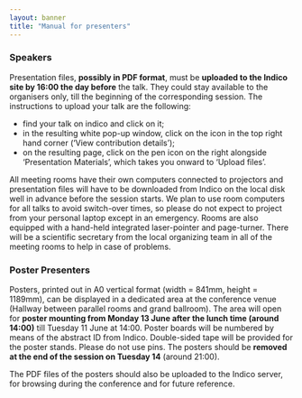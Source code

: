 ```yaml
---
layout: banner
title: "Manual for presenters"
---
```


### Speakers

Presentation files, **possibly in PDF format**, must be **uploaded to the Indico site by 16:00 the day before** the talk. They could stay available to the organisers only, till the beginning of the corresponding session. The instructions to upload your talk are the following:

- find your talk on indico and click on it;
- in the resulting white pop-up window, click on the icon in the top right hand corner (‘View contribution details’);
- on the resulting page, click on the pen icon on the right alongside ‘Presentation Materials’, which takes you onward to ‘Upload files’.
  
All meeting rooms have their own computers connected to projectors and presentation files will have to be downloaded from Indico on the local disk well in advance before the session starts. We plan to use room computers for all talks to avoid switch-over times, so please do not expect to project from your personal laptop except in an emergency. Rooms are also equipped with a hand-held integrated laser-pointer and page-turner. There will be a scientific secretary from the local organizing team in all of the meeting rooms to help in case of problems.
### Poster Presenters

Posters, printed out in A0 vertical format (width = 841mm, height = 1189mm), can be displayed in a dedicated area at the conference venue (Hallway between parallel rooms and grand ballroom). The area will open for **poster mounting from Monday 13 June after the lunch time (around 14:00)** till Tuesday 11 June at 14:00. Poster boards will be numbered by means of the abstract ID from Indico. Double-sided tape will be provided for the poster stands. Please do not use pins. The posters should be **removed at the end of the session on Tuesday 14** (around 21:00).

The PDF files of the posters should also be uploaded to the Indico server, for browsing during the conference and for future reference.